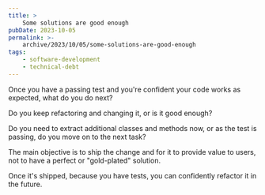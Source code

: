 ```yaml
---
title: >
    Some solutions are good enough
pubDate: 2023-10-05
permalink: >-
    archive/2023/10/05/some-solutions-are-good-enough
tags:
    - software-development
    - technical-debt
---
```


Once you have a passing test and you're confident your code works as expected, what do you do next?

Do you keep refactoring and changing it, or is it good enough?

Do you need to extract additional classes and methods now, or as the test is passing, do you move on to the next task?

The main objective is to ship the change and for it to provide value to users, not to have a perfect or "gold-plated" solution.

Once it's shipped, because you have tests, you can confidently refactor it in the future.
